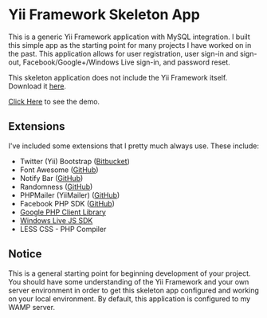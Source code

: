 Yii Framework Skeleton App
======================
This is a generic Yii Framework application with MySQL integration. I built this simple app as the starting point for many projects I have worked on in the past. This application allows for user registration, user sign-in and sign-out, Facebook/Google+/Windows Live sign-in, and password reset.

This skeleton application does not include the Yii Framework itself. Download it [here](https://github.com/yiisoft/yii/).

[Click Here](http://www.travisstroud.co.uk/yiiSkeletonApp/) to see the demo.

## Extensions
I've included some extensions that I pretty much always use. These include:
* Twitter (Yii) Bootstrap ([Bitbucket](https://bitbucket.org/Crisu83/yii-bootstrap))
* Font Awesome ([GitHub](https://github.com/FortAwesome/Font-Awesome))
* Notify Bar ([GitHub](https://github.com/dknight/jQuery-Notify-bar))
* Randomness ([GitHub](https://github.com/tom--/Randomness))
* PHPMailer (YiiMailer) ([GitHub](https://github.com/vernes/YiiMailer))
* Facebook PHP SDK ([GitHub](https://github.com/splashlab/yii-facebook-opengraph))
* [Google PHP Client Library](https://code.google.com/p/google-api-php-client/)
* [Windows Live JS SDK](http://msdn.microsoft.com/en-us/library/live/hh243643.aspx)
* LESS CSS - PHP Compiler

## Notice
This is a general starting point for beginning development of your project. You should have some understanding of the Yii Framework and your own server environment in order to get this skeleton app configured and working on your local environment. By default, this application is configured to my WAMP server.